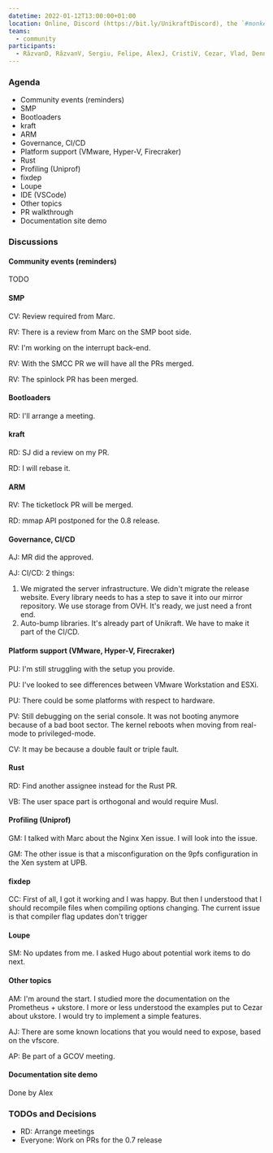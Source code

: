 ```yaml
---
datetime: 2022-01-12T13:00:00+01:00
location: Online, Discord (https://bit.ly/UnikraftDiscord), the `#monkey-business` voice channel
teams:
  - community
participants:
  - RăzvanD, RăzvanV, Sergiu, Felipe, AlexJ, CristiV, Cezar, Vlad, Dennis, AlexP, Gabi, PaulV, AndreiM
---
```


### Agenda

* Community events (reminders)
* SMP
* Bootloaders
* kraft
* ARM
* Governance, CI/CD
* Platform support (VMware, Hyper-V, Firecraker)
* Rust
* Profiling (Uniprof)
* fixdep
* Loupe
* IDE (VSCode)
* Other topics
* PR walkthrough
* Documentation site demo

### Discussions

#### Community events (reminders)

TODO

#### SMP

CV: Review required from Marc.

RV: There is a review from Marc on the SMP boot side.

RV: I'm working on the interrupt back-end.

RV: With the SMCC PR we will have all the PRs merged.

RV: The spinlock PR has been merged.

#### Bootloaders

RD: I'll arrange a meeting.

#### kraft

RD: SJ did a review on my PR.

RD: I will rebase it.

#### ARM

RV: The ticketlock PR will be merged.

RD: mmap API postponed for the 0.8 release.

#### Governance, CI/CD

AJ: MR did the approved.

AJ: CI/CD: 2 things:

1. We migrated the server infrastructure.
   We didn't migrate the release website.
   Every library needs to has a step to save it into our mirror repository.
   We use storage from OVH.
   It's ready, we just need a front end.
1. Auto-bump libraries.
   It's already part of Unikraft.
   We have to make it part of the CI/CD.

#### Platform support (VMware, Hyper-V, Firecraker)

PU: I'm still struggling with the setup you provide.

PU: I've looked to see differences between VMware Workstation and ESXi.

PU: There could be some platforms with respect to hardware.

PV: Still debugging on the serial console.
It was not booting anymore because of a bad boot sector.
The kernel reboots when moving from real-mode to privileged-mode.

CV: It may be because a double fault or triple fault.

#### Rust

RD: Find another assignee instead for the Rust PR.

VB: The user space part is orthogonal and would require Musl.

#### Profiling (Uniprof)

GM: I talked with Marc about the Nginx Xen issue.
I will look into the issue.

GM: The other issue is that a misconfiguration on the 9pfs configuration in the Xen system at UPB.

#### fixdep

CC: First of all, I got it working and I was happy.
But then I understood that I should recompile files when compiling options changing.
The current issue is that compiler flag updates don't trigger

#### Loupe

SM: No updates from me.
I asked Hugo about potential work items to do next.

#### Other topics

AM: I'm around the start.
I studied more the documentation on the Prometheus + ukstore.
I more or less understood the examples put to Cezar about ukstore.
I would try to implement a simple features.

AJ: There are some known locations that you would need to expose, based on the vfscore.

AP: Be part of a GCOV meeting.

#### Documentation site demo

Done by Alex

### TODOs and Decisions

* RD: Arrange meetings
* Everyone: Work on PRs for the 0.7 release

